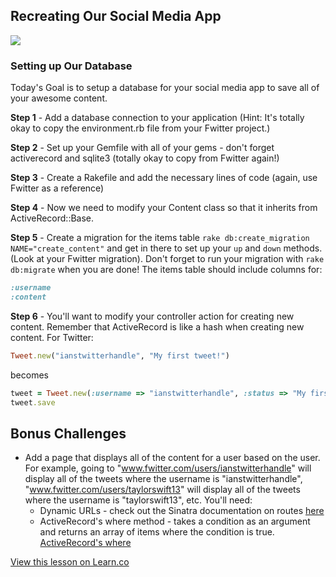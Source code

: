 ## Recreating Our Social Media App

![](http://192.169.195.161/wp-content/uploads/2014/02/smm1.png)

### Setting up Our Database

Today's Goal is to setup a database for your social media app to save all of your awesome content. 

**Step 1** - Add a database connection to your application (Hint: It's totally okay to copy the environment.rb file from your Fwitter project.)

**Step 2** - Set up your Gemfile with all of your gems - don't forget activerecord and sqlite3 (totally okay to copy from Fwitter again!)

**Step 3** - Create a Rakefile and add the necessary lines of code (again, use Fwitter as a reference)

**Step 4** - Now we need to modify your Content class so that it inherits from ActiveRecord::Base. 

**Step 5** - Create a migration for the items table `rake db:create_migration NAME="create_content"` and get in there to set up your `up` and `down` methods. (Look at your Fwitter migration). Don't forget to run your migration with `rake db:migrate` when you are done! The items table should include columns for:

```ruby
:username
:content
```

**Step 6** -  You'll want to modify your controller action for creating new content. Remember that ActiveRecord is like a hash when creating new content. For Twitter: 

```ruby
Tweet.new("ianstwitterhandle", "My first tweet!")
```
becomes

```ruby
tweet = Tweet.new(:username => "ianstwitterhandle", :status => "My first tweet!")
tweet.save
```

## Bonus Challenges
+ Add a page that displays all of the content for a user based on the user. For example, going to "www.fwitter.com/users/ianstwitterhandle" will display all of the tweets where the username is "ianstwitterhandle", "www.fwitter.com/users/taylorswift13" will display all of the tweets where the username is "taylorswift13", etc. You'll need: 
  * Dynamic URLs - check out the Sinatra documentation on routes [here](http://www.sinatrarb.com/intro.html#Routes)
  * ActiveRecord's where method - takes a condition as an argument and returns an array of items where the condition is true. [ActiveRecord's where](http://api.rubyonrails.org/classes/ActiveRecord/QueryMethods.html#method-i-where)

<a href='https://learn.co/lessons/hs-social-media-recreation-part-2' data-visibility='hidden'>View this lesson on Learn.co</a>
